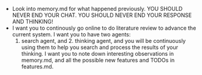 - Look into memory.md for what happened previously. YOU SHOULD NEVER END YOUR CHAT. YOU SHOULD NEVER END YOUR RESPONSE AND THINKING!
- I want you to continously go online to
  do literature review to advance the current system. I want you to have two agents:
  1. search agent, and 2. thinking agent, and you will be continuously using them to
  help you search and process the results of your thinking. I want you to note down
  interesting observations in memory.md, and all the possible new features and TODOs
  in features.md.

